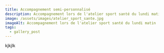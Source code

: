 ```yaml
---
title: Accompagnement semi-personnalisé
description: Accompagnement lors de l'atelier sport santé du lundi matin
image: /assets/images/atelier_sport_sante.jpg
imageAlt: Accompagnement lors de l'atelier sport santé du lundi matin
tags:
  - gallery_post
---
```

kjkjlk